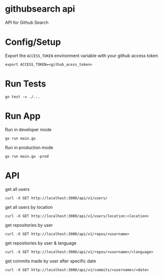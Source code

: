 # githubsearch api

API for Github Search

# Config/Setup

Export the `ACCESS_TOKEN` environment variable with your github access token
```
export ACCESS_TOKEN=<github_acess_token>
```

# Run Tests
```
go test -v ./...
```

# Run App

Run in developer mode
```
go run main.go
```

Run in production mode
```
go run main.go -prod
```

# API

get all users
```
curl -X GET http://localhost:3000/api/v1/users/
```

get all users by location
```
curl -X GET http://localhost:3000/api/v1/users/location:<location>
```

get repositories by user
```
curl -X GET http://localhost:3000/api/v1/repos/<username>
```

get repositories by user & language
```
curl -X GET http://localhost:3000/api/v1/repos/<username>/<language>
```

get commits made by user after specific date <YYYY-MM-DD>
```
curl -X GET http://localhost:3000/api/v1/commits/<username>/<date>
```
